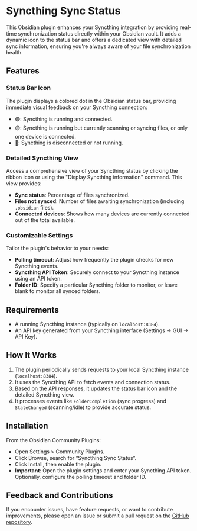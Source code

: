 # Syncthing Sync Status

This Obsidian plugin enhances your Syncthing integration by providing real-time synchronization status directly within your Obsidian vault. It adds a dynamic icon to the status bar and offers a dedicated view with detailed sync information, ensuring you're always aware of your file synchronization health.

## Features

### Status Bar Icon
The plugin displays a colored dot in the Obsidian status bar, providing immediate visual feedback on your Syncthing connection:
- 🟢: Syncthing is running and connected.
- 🟡: Syncthing is running but currently scanning or syncing files, or only one device is connected.
- 🔴: Syncthing is disconnected or not running.

### Detailed Syncthing View
Access a comprehensive view of your Syncthing status by clicking the ribbon icon or using the "Display Syncthing information" command. This view provides:
- **Sync status**: Percentage of files synchronized.
- **Files not synced**: Number of files awaiting synchronization (including `.obsidian` files).
- **Connected devices**: Shows how many devices are currently connected out of the total available.

### Customizable Settings
Tailor the plugin's behavior to your needs:
- **Polling timeout**: Adjust how frequently the plugin checks for new Syncthing events.
- **Syncthing API Token**: Securely connect to your Syncthing instance using an API token.
- **Folder ID**: Specify a particular Syncthing folder to monitor, or leave blank to monitor all synced folders.

## Requirements
- A running Syncthing instance (typically on `localhost:8384`).
- An API key generated from your Syncthing interface (Settings -> GUI -> API Key).

## How It Works
1. The plugin periodically sends requests to your local Syncthing instance (`localhost:8384`).
2. It uses the Syncthing API to fetch events and connection status.
3. Based on the API responses, it updates the status bar icon and the detailed Syncthing view.
4. It processes events like `FolderCompletion` (sync progress) and `StateChanged` (scanning/idle) to provide accurate status.

## Installation
From the Obsidian Community Plugins:
- Open Settings > Community Plugins.
- Click Browse, search for “Syncthing Sync Status”.
- Click Install, then enable the plugin.
- **Important**: Open the plugin settings and enter your Syncthing API token. Optionally, configure the polling timeout and folder ID.

## Feedback and Contributions

If you encounter issues, have feature requests, or want to contribute improvements, please open an issue or submit a pull request on the [GitHub repository](https://github.com/Diego-Viero/Syncthing-status-icon-Obsidian-plugin).
